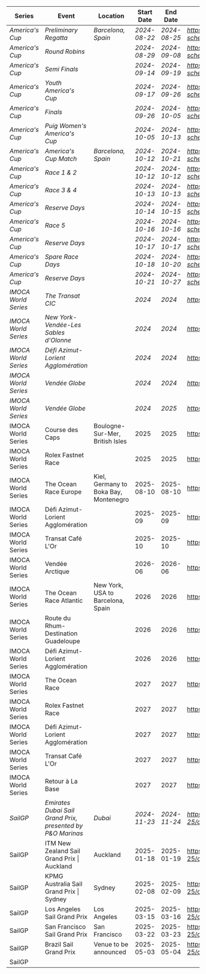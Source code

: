 | Series | Event | Location | Start Date | End Date | URL |
|---|---|---|---|---|---|
| *America's Cup* | *Preliminary Regatta* | *Barcelona, Spain* | *2024-08-22* | *2024-08-25* | *https://www.americascup.com/en/ac37-schedule* |
| *America's Cup* | *Round Robins* |  | *2024-08-29* | *2024-09-08* | *https://www.americascup.com/en/ac37-schedule* |
| *America's Cup* | *Semi Finals* |  | *2024-09-14* | *2024-09-19* | *https://www.americascup.com/en/ac37-schedule* |
| *America's Cup* | *Youth America's Cup* |  | *2024-09-17* | *2024-09-26* | *https://www.americascup.com/en/ac37-schedule* |
| *America's Cup* | *Finals* |  | *2024-09-26* | *2024-10-05* | *https://www.americascup.com/en/ac37-schedule* |
| *America's Cup* | *Puig Women's America's Cup* |  | *2024-10-05* | *2024-10-13* | *https://www.americascup.com/en/ac37-schedule* |
| *America's Cup* | *America's Cup Match* | *Barcelona, Spain* | *2024-10-12* | *2024-10-21* | *https://www.americascup.com/en/ac37-schedule* |
| *America's Cup* | *Race 1 & 2* |  | *2024-10-12* | *2024-10-12* | *https://www.americascup.com/en/ac37-schedule* |
| *America's Cup* | *Race 3 & 4* |  | *2024-10-13* | *2024-10-13* | *https://www.americascup.com/en/ac37-schedule* |
| *America's Cup* | *Reserve Days* |  | *2024-10-14* | *2024-10-15* | *https://www.americascup.com/en/ac37-schedule* |
| *America's Cup* | *Race 5* |  | *2024-10-16* | *2024-10-16* | *https://www.americascup.com/en/ac37-schedule* |
| *America's Cup* | *Reserve Days* |  | *2024-10-17* | *2024-10-17* | *https://www.americascup.com/en/ac37-schedule* |
| *America's Cup* | *Spare Race Days* |  | *2024-10-18* | *2024-10-20* | *https://www.americascup.com/en/ac37-schedule* |
| *America's Cup* | *Reserve Days* |  | *2024-10-21* | *2024-10-27* | *https://www.americascup.com/en/ac37-schedule* |
| *IMOCA World Series* | *The Transat CIC* |  | *2024* | *2024* | *https://www.imoca* |
| *IMOCA World Series* | *New York-Vendée-Les Sables d'Olonne* |  | *2024* | *2024* | *https://www.imoca* |
| *IMOCA World Series* | *Défi Azimut-Lorient Agglomération* |  | *2024* | *2024* | *https://www.imoca* |
| *IMOCA World Series* | *Vendée Globe* |  | *2024* | *2024* | *https://www.imoca* |
| *IMOCA World Series* | *Vendée Globe* |  | *2024* | *2025* | *https://www.imoca* |
| IMOCA World Series | Course des Caps | Boulogne-Sur-Mer, British Isles | 2025 | 2025 | https://www.imoca |
| IMOCA World Series | Rolex Fastnet Race |  | 2025 | 2025 | https://www.imoca |
| IMOCA World Series | The Ocean Race Europe | Kiel, Germany to Boka Bay, Montenegro | 2025-08-10 | 2025-08-10 | https://www.imoca |
| IMOCA World Series | Défi Azimut-Lorient Agglomération |  | 2025-09 | 2025-09 | https://www.imoca |
| IMOCA World Series | Transat Café L'Or |  | 2025-10 | 2025-10 | https://www.imoca |
| IMOCA World Series | Vendée Arctique |  | 2026-06 | 2026-06 | https://www.imoca |
| IMOCA World Series | The Ocean Race Atlantic | New York, USA to Barcelona, Spain | 2026 | 2026 | https://www.imoca |
| IMOCA World Series | Route du Rhum-Destination Guadeloupe |  | 2026 | 2026 | https://www.imoca |
| IMOCA World Series | Défi Azimut-Lorient Agglomération |  | 2026 | 2026 | https://www.imoca |
| IMOCA World Series | The Ocean Race |  | 2027 | 2027 | https://www.imoca |
| IMOCA World Series | Rolex Fastnet Race |  | 2027 | 2027 | https://www.imoca |
| IMOCA World Series | Défi Azimut-Lorient Agglomération |  | 2027 | 2027 | https://www.imoca |
| IMOCA World Series | Transat Café L'Or |  | 2027 | 2027 | https://www.imoca |
| IMOCA World Series | Retour à La Base |  | 2027 | 2027 | https://www.imoca |
| *SailGP* | *Emirates Dubai Sail Grand Prix, presented by P&O Marinas* | *Dubai* | *2024-11-23* | *2024-11-24* | *https://sailgp.com/general/24-25/calendar* |
| SailGP | ITM New Zealand Sail Grand Prix &#124; Auckland | Auckland | 2025-01-18 | 2025-01-19 | https://sailgp.com/general/24-25/calendar |
| SailGP | KPMG Australia Sail Grand Prix &#124; Sydney | Sydney | 2025-02-08 | 2025-02-09 | https://sailgp.com/general/24-25/calendar |
| SailGP | Los Angeles Sail Grand Prix | Los Angeles | 2025-03-15 | 2025-03-16 | https://sailgp.com/general/24-25/calendar |
| SailGP | San Francisco Sail Grand Prix | San Francisco | 2025-03-22 | 2025-03-23 | https://sailgp.com/general/24-25/calendar |
| SailGP | Brazil Sail Grand Prix | Venue to be announced | 2025-05-03 | 2025-05-04 | https://sailgp.com/general/24-25/calendar |
| SailGP